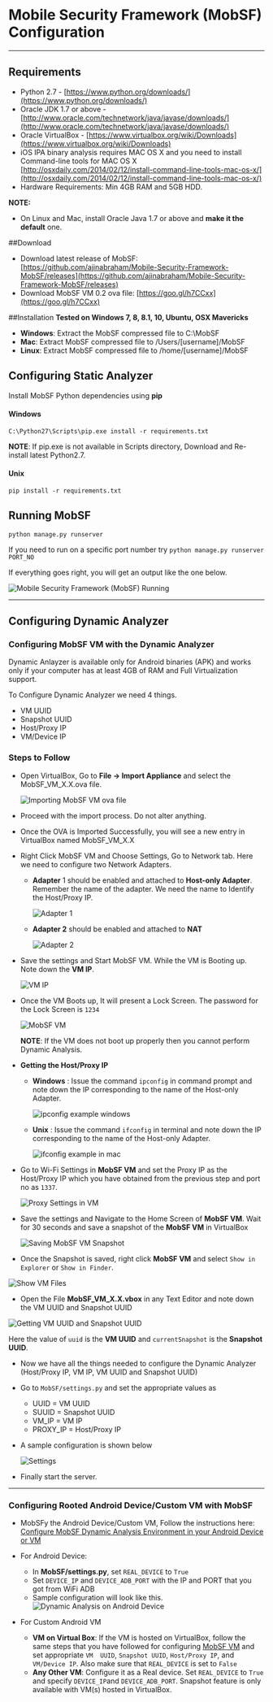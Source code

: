 # Mobile Security Framework (MobSF) Configuration

***

## Requirements

* Python 2.7 - [https://www.python.org/downloads/](https://www.python.org/downloads/) 
* Oracle JDK 1.7 or above - [http://www.oracle.com/technetwork/java/javase/downloads/](http://www.oracle.com/technetwork/java/javase/downloads/)
* Oracle VirtualBox - [https://www.virtualbox.org/wiki/Downloads](https://www.virtualbox.org/wiki/Downloads)
* iOS IPA binary analysis requires MAC OS X and you need to install Command-line tools for MAC OS X 
[http://osxdaily.com/2014/02/12/install-command-line-tools-mac-os-x/](http://osxdaily.com/2014/02/12/install-command-line-tools-mac-os-x/)
* Hardware Requirements: Min 4GB RAM and 5GB HDD.

**NOTE:**
* On Linux and Mac, install Oracle Java 1.7 or above and **make it the default** one.

##Download

* Download latest release of MobSF: [https://github.com/ajinabraham/Mobile-Security-Framework-MobSF/releases](https://github.com/ajinabraham/Mobile-Security-Framework-MobSF/releases)
* Download MobSF VM 0.2 ova file: [https://goo.gl/h7CCxx](https://goo.gl/h7CCxx)

##Installation
**Tested on Windows 7, 8, 8.1, 10, Ubuntu, OSX Mavericks**

* **Windows**: Extract the MobSF compressed file to C:\MobSF
* **Mac**: Extract MobSF compressed file to /Users/[username]/MobSF
* **Linux**: Extract MobSF compressed file to /home/[username]/MobSF

## Configuring Static Analyzer

Install MobSF Python dependencies using **pip**

#### Windows
`C:\Python27\Scripts\pip.exe install -r requirements.txt`

**NOTE**: If pip.exe is not available in Scripts directory, Download and Re-install latest Python2.7.

#### Unix
`pip install -r requirements.txt`

## Running MobSF

`python manage.py runserver`

If you need to run on a specific port number try  `python manage.py runserver PORT_NO`

If everything goes right, you will get an output like the one below.

![Mobile Security Framework (MobSF) Running](https://cloud.githubusercontent.com/assets/4301109/9768322/6e7f4846-5740-11e5-9933-81fa87b566a8.png)

***

## Configuring Dynamic Analyzer

### Configuring MobSF VM with the Dynamic Analyzer

Dynamic Anlayzer is available only for Android binaries (APK) and works only if your computer has at least 4GB of RAM and Full Virtualization support.

To Configure Dynamic Analyzer we need 4 things.
* VM UUID
* Snapshot UUID
* Host/Proxy IP
* VM/Device IP
 
### Steps to Follow

* Open VirtualBox, Go to **File -> Import Appliance** and select the MobSF_VM_X.X.ova file.
  
  ![Importing MobSF VM ova file](https://cloud.githubusercontent.com/assets/4301109/9768972/cbdd115e-5744-11e5-88dc-bf280df3a963.png)

* Proceed with the import process. Do not alter anything.
* Once the OVA is Imported Successfully, you will see a new entry in VirtualBox named MobSF_VM_X.X
* Right Click MobSF VM and Choose Settings, Go to Network tab. Here we need to configure two Network Adapters.
  
  * **Adapter** 1 should be enabled and attached to **Host-only Adapter**. Remember the name of the adapter. We need the name to Identify the Host/Proxy IP.
    
    ![Adapter 1](https://cloud.githubusercontent.com/assets/4301109/9769043/2852d5b8-5745-11e5-9da4-0d76c18ecc3b.png)
  
  * **Adapter 2** should be enabled and attached to **NAT**
    
    ![Adapter 2](https://cloud.githubusercontent.com/assets/4301109/9769162/14556a70-5746-11e5-8d76-ce8d6d200167.png)

* Save the settings and Start MobSF VM. While the VM is Booting up. Note down the **VM IP**.
  
  ![VM IP](https://cloud.githubusercontent.com/assets/4301109/9769219/794771da-5746-11e5-9d81-5549422aac71.png)
* Once the VM Boots up, It will present a Lock Screen. The password for the Lock Screen is `1234`
  
  ![MobSF VM](https://cloud.githubusercontent.com/assets/4301109/9769278/c35e0f90-5746-11e5-9d07-75c1c63e8cdb.png)
  
  **NOTE**: If the VM does not boot up properly then you cannot perform Dynamic Analysis.
* **Getting the Host/Proxy IP**
  * **Windows** : Issue the command `ipconfig` in command prompt and note down the IP corresponding to the name of the Host-only Adapter.

    ![ipconfig example windows](https://cloud.githubusercontent.com/assets/4301109/9769557/8fdcf3d2-5748-11e5-905e-927159ea525b.png)

  * **Unix** : Issue the command `ifconfig` in terminal and note down the IP corresponding to the name of the Host-only Adapter.

    ![ifconfig example in mac](https://cloud.githubusercontent.com/assets/4301109/9769553/88bb329e-5748-11e5-9e91-3d14db839771.png)
    
* Go to Wi-Fi Settings in **MobSF VM** and set the Proxy IP as the Host/Proxy IP which you have obtained from the previous step and port no as `1337`.

  ![Proxy Settings in VM](https://cloud.githubusercontent.com/assets/4301109/9769738/92961788-5749-11e5-98ac-26488ca46516.png)

* Save the settings and Navigate to the Home Screen of  **MobSF VM**. Wait for 30 seconds and save a snapshot of the **MobSF VM** in VirtualBox

  ![Saving MobSF VM Snapshot](https://cloud.githubusercontent.com/assets/4301109/9769841/26555556-574a-11e5-9de2-c7eb8b0f30bf.png)

* Once the Snapshot is saved, right click **MobSF VM** and select `Show in Explorer` or `Show in Finder`.
 
 ![Show VM Files](https://cloud.githubusercontent.com/assets/4301109/9769901/83c30b3e-574a-11e5-8f90-6ac02732429a.png)

* Open the File **MobSF_VM_X.X.vbox** in any Text Editor and note down the VM UUID and Snapshot UUID

 ![Getting VM UUID and Snapshot UUID](https://cloud.githubusercontent.com/assets/4301109/9769959/e9d9bb0c-574a-11e5-8005-730306445be9.png) 
  
  Here the value of `uuid` is the **VM UUID** and `currentSnapshot` is the **Snapshot UUID**.

* Now we have all the things needed to configure the Dynamic Analyzer (Host/Proxy IP, VM IP, VM UUID and Snapshot UUID)

* Go to `MobSF/settings.py` and set the appropriate values as

  * UUID = VM UUID
  * SUUID = Snapshot UUID
  * VM_IP = VM IP
  * PROXY_IP = Host/Proxy IP 
  
* A sample configuration is shown below

  ![Settings](https://cloud.githubusercontent.com/assets/4301109/13612465/ab731dfa-e58d-11e5-9b07-9c736266de23.png)
  
* Finally start the server.

***

### Configuring Rooted Android Device/Custom VM with MobSF

* MobSFy the Android Device/Custom VM, Follow the instructions here: [Configure MobSF Dynamic Analysis Environment in your Android Device or VM](https://github.com/ajinabraham/Mobile-Security-Framework-MobSF/wiki/2.-Configure-MobSF-Dynamic-Analysis-Environment-in-your-Android-Device-or-VM)

* For Android Device:
  
  * In **MobSF/settings.py**, set `REAL_DEVICE` to `True`
  * Set `DEVICE_IP` and `DEVICE_ADB_PORT` with the IP and PORT that you got from WiFi ADB
  * Sample configuration will look like this.
    ![Dynamic Analysis on Android Device](https://cloud.githubusercontent.com/assets/4301109/13613825/b0e84e26-e593-11e5-8174-4c9f6ae37a41.png)

* For Custom Android VM
  
  *  **VM on Virtual Box**: If the VM is hosted on VirtualBox, follow the same steps that you have followed for configuring [MobSF VM](https://github.com/ajinabraham/Mobile-Security-Framework-MobSF/wiki/1.-Documentation#configuring-mobsf-vm-with-the-dynamic-analyzer) and set appropriate `VM  UUID`, `Snapshot UUID`, `Host/Proxy IP`, and `VM/Device IP`. Also make sure that `REAL_DEVICE` is set to `False`
  * **Any Other VM**: Configure it as a Real device. Set `REAL_DEVICE` to `True` and specify `DEVICE_IP`and `DEVICE_ADB_PORT`. Snapshot feature is only available with VM(s) hosted in VirtualBox.
